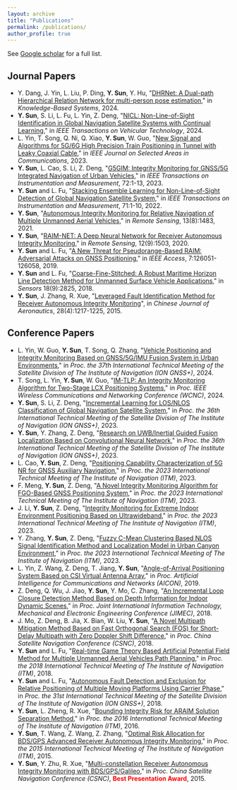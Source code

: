 ```yaml
---
layout: archive
title: "Publications"
permalink: /publications/
author_profile: true
---
```


See <a href="https://scholar.google.com/citations?hl=en&user=mFVn4H4AAAAJ">Google scholar</a> for a full list.

## Journal Papers
* Y. Dang, J. Yin, L. Liu, P. Ding, **Y. Sun**, Y. Hu, "[DHRNet: A Dual-path Hierarchical Relation Network for multi-person pose estimation](https://www.sciencedirect.com/science/article/abs/pii/S0950705124008979)," in *Knowledge-Based Systems*, 2024.
* **Y. Sun**, S. Li, L. Fu, L. Yin, Z. Deng, "[NICL: Non-Line-of-Sight Identification in Global Navigation Satellite Systems with Continual Learning](https://ieeexplore.ieee.org/document/10720840)," in *IEEE Transactions on Vehicular Technology*, 2024.
* L. Yin, T. Song, Q. Ni, Q. Xiao, **Y. Sun**, W. Guo, "[New Signal and Algorithms for 5G/6G High Precision Train Positioning in Tunnel with Leaky Coaxial Cable](https://ieeexplore.ieee.org/document/10274099/authors#authors)," in *IEEE Journal on Selected Areas in Communications*, 2023.
* **Y. Sun**, L. Cao, S. Li, Z. Deng, "[G5GIM: Integrity Monitoring for GNSS/5G Integrated Navigation of Urban Vehicles](https://ieeexplore.ieee.org/document/10192461)," in *IEEE Transactions on Instrumentation and Measurement*, 72:1-13, 2023.
* **Y. Sun** and L. Fu, "[Stacking Ensemble Learning for Non-Line-of-Sight Detection of Global Navigation Satellite System](https://ieeexplore.ieee.org/abstract/document/9764717)," in *IEEE Transactions on Instrumentation and Measurement*, 71:1-10, 2022.
* **Y. Sun**, "[Autonomous Integrity Monitoring for Relative Navigation of Multiple Unmanned Aerial Vehicles](https://www.mdpi.com/2072-4292/13/8/1483)," in *Remote Sensing*, 13(8):1483, 2021.
* **Y. Sun**, "[RAIM-NET: A Deep Neural Network for Receiver Autonomous Integrity Monitoring](https://www.mdpi.com/2072-4292/12/9/1503)," in *Remote Sensing*, 12(9):1503, 2020.
* **Y. Sun** and L. Fu, "[A New Threat for Pseudorange-Based RAIM: Adversarial Attacks on GNSS Positioning](https://ieeexplore.ieee.org/abstract/document/8823003)," in *IEEE Access*, 7:126051-126058, 2019.
* **Y. Sun** and L. Fu, "[Coarse-Fine-Stitched: A Robust Maritime Horizon Line Detection Method for Unmanned Surface Vehicle Applications](https://www.mdpi.com/1424-8220/18/9/2825)," in *Sensors* 18(9):2825, 2018.
* **Y. Sun**, J. Zhang, R. Xue, "[Leveraged Fault Identification Method for Receiver Autonomous Integrity Monitoring](https://www.sciencedirect.com/science/article/pii/S1000936115001296)", in *Chinese Journal of Aeronautics*, 28(4):1217-1225, 2015.

## Conference Papers
* L. Yin, W. Guo, **Y. Sun**, T. Song, Q. Zhang, "[Vehicle Positioning and Integrity Monitoring Based on GNSS/5G/IMU Fusion System in Urban Environments](https://www.ion.org/publications/abstract.cfm?articleID=19724)," in *Proc. the 37th International Technical Meeting of the Satellite Division of The Institute of Navigation (ION GNSS+)*, 2024.
* T. Song, L. Yin, **Y. Sun**, W. Guo, "[IM-TLP: An Integrity Monitoring Algorithm for Two-Stage LCX Positioning Systems](https://ieeexplore.ieee.org/abstract/document/10571335)," in *Proc. IEEE Wireless Communications and Networking Conference (WCNC)*, 2024.
* **Y. Sun**, S. Li, Z. Deng, "[Incremental Learning for LOS/NLOS Classification of Global Navigation Satellite System](https://www.ion.org/publications/abstract.cfm?articleID=19314)," in *Proc. the 36th International Technical Meeting of the Satellite Division of The Institute of Navigation (ION GNSS+)*, 2023.
* **Y. Sun**, Y. Zhang, Z. Deng, "[Research on UWB/Inertial Guided Fusion Localization Based on Convolutional Neural Network](https://www.ion.org/publications/abstract.cfm?articleID=19407)," in *Proc. the 36th International Technical Meeting of the Satellite Division of The Institute of Navigation (ION GNSS+)*, 2023.
* L. Cao, **Y. Sun**, Z. Deng, "[Positioning Capability Characterization of 5G NR for GNSS Auxiliary Navigation](https://www.ion.org/publications/abstract.cfm?articleID=18594)," in *Proc. the 2023 International Technical Meeting of The Institute of Navigation (ITM)*, 2023.
* F. Meng, **Y. Sun**, Z. Deng, "[A Novel Integrity Monitoring Algorithm for FGO-Based GNSS Positioning System](https://www.ion.org/publications/abstract.cfm?articleID=18609)," in *Proc. the 2023 International Technical Meeting of The Institute of Navigation (ITM)*, 2023.
* J. Li, **Y. Sun**, Z. Deng, "[Integrity Monitoring for Extreme Indoor Environment Positioning Based on Ultrawideband](https://www.ion.org/publications/abstract.cfm?articleID=18610)," in *Proc. the 2023 International Technical Meeting of The Institute of Navigation (ITM)*, 2023.
* Y. Zhang, **Y. Sun**, Z. Deng, "[Fuzzy C-Mean Clustering Based NLOS Signal Identification Method and Localization Model in Urban Canyon Environment](https://www.ion.org/publications/abstract.cfm?articleID=18656)," in *Proc. the 2023 International Technical Meeting of The Institute of Navigation (ITM)*, 2023.
* L. Yin, Z. Wang, Z. Deng, T. Jiang, **Y. Sun**, "[Angle-of-Arrival Positioning System Based on CSI Virtual Antenna Array](https://link.springer.com/chapter/10.1007/978-3-030-22968-9_21#citeas)," in *Proc. Artificial Intelligence for Communications and Networks (AICON)*, 2019.
* Z. Deng, Q. Wu, J. Jiao, **Y. Sun**, Y. Mo, C. Zhang, "[An Incremental Loop Closure Detection Method Based on Depth Information for Indoor Dynamic Scenes](https://www.atlantis-press.com/proceedings/jimec-18/55911411)," in *Proc. Joint International Information Technology, Mechanical and Electronic Engineering Conference (JIMEC)*, 2018.
* J. Mo, Z. Deng, B. Jia, X. Bian, W. Liu, **Y. Sun**, "[A Novel Multipath Mitigation Method Based on Fast Orthogonal Search (FOS) for Short-Delay Multipath with Zero Doppler Shift Difference](https://link.springer.com/chapter/10.1007/978-981-13-0029-5_26)," in *Proc. China Satellite Navigation Conference (CSNC)*, 2018. 
* **Y. Sun** and L. Fu, "[Real-time Game Theory Based Artificial Potential Field Method for Multiple Unmanned Aerial Vehicles Path Planning](https://www.ion.org/publications/abstract.cfm?articleID=15583)," in *Proc. the 2018 International Technical Meeting of The Institute of Navigation (ITM)*, 2018.
* **Y. Sun** and L. Fu, "[Autonomous Fault Detection and Exclusion for Relative Positioning of Multiple Moving Platforms Using Carrier Phase](https://www.ion.org/publications/abstract.cfm?articleID=15846)," in *Proc. the 31st International Technical Meeting of the Satellite Division of The Institute of Navigation (ION GNSS+)*, 2018.
* **Y. Sun**, L. Zheng, R. Xue, "[Bounding Integrity Risk for ARAIM Solution Separation Method](https://www.ion.org/publications/abstract.cfm?articleID=13401)," in *Proc. the 2016 International Technical Meeting of The Institute of Navigation (ITM)*, 2016.
* **Y. Sun**, T. Wang, Z. Wang, Z. Zhang, "[Optimal Risk Allocation for BDS/GPS Advanced Receiver Autonomous Integrity Monitoring](https://www.ion.org/publications/abstract.cfm?articleID=12661)," in *Proc. the 2015 International Technical Meeting of The Institute of Navigation (ITM)*, 2015.
* **Y. Sun**, Y. Zhu, R. Xue, "[Multi-constellation Receiver Autonomous Integrity Monitoring with BDS/GPS/Galileo](https://link.springer.com/chapter/10.1007/978-3-662-46635-3_25)," in *Proc. China Satellite Navigation Conference (CSNC)*, **<font color="red">Best Presentation Award</font>**, 2015.
